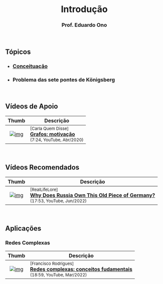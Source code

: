 
<h1 align="center">Introdução</h1>

<h3 align="center">Prof. Eduardo Ono</h3>

<br>

## Tópicos

* ### [Conceituação](./conceituacao.ipynb)

* ### Problema das sete pontes de Königsberg

<br>

## Vídeos de Apoio

| Thumb | Descrição |
| :-: | --- |
| [![img](https://img.youtube.com/vi/cTDolIbWrnc/default.jpg)](https://www.youtube.com/watch?v=cTDolIbWrnc) | <sup>[Carla Quem Disse]</sup><br>[__Grafos: motivação__](https://www.youtube.com/watch?v=cTDolIbWrnc)<br><sub>(7:24, YouTube, Abr/2020)</sub>

&nbsp;

## Vídeos Recomendados

| Thumb | Descrição |
| :-: | --- |
| [![img](https://img.youtube.com/vi/b2f9Zf-MDtU/default.jpg)](https://www.youtube.com/watch?v=b2f9Zf-MDtU) | <sup>[RealLifeLore]</sup><br>[__Why Does Russia Own This Old Piece of Germany?__](https://www.youtube.com/watch?v=b2f9Zf-MDtU)<br><sub>(17:53, YouTube, Jun/2022)</sub>

&nbsp;

## Aplicações

### Redes Complexas

| Thumb | Descrição |
| :-: | --- |
| [![img](https://img.youtube.com/vi/QKzZba-G1v4/default.jpg)](https://www.youtube.com/watch?v=QKzZba-G1v4) | <sup>[Francisco Rodrigues]</sup><br>[__Redes complexas: conceitos fudamentais__](https://www.youtube.com/watch?v=QKzZba-G1v4)<br><sub>(18:59, YouTube, Mar/2022)</sub>

&nbsp;
